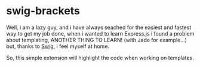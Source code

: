 swig-brackets
=============

Well, i am a lazy guy, and i have always seached for the easiest and fastest way to get my job done, when i wanted to learn Express.js i found a problem about templating, ANOTHER THING TO LEARN! (with Jade for example...) but, thanks to [Swig](https://github.com/sayar/NodeMVA "Templating engine for Django/Jinja/Tornado lovers"), i feel myself at home.

So, this simple extension will highlight the code when working on templates.
